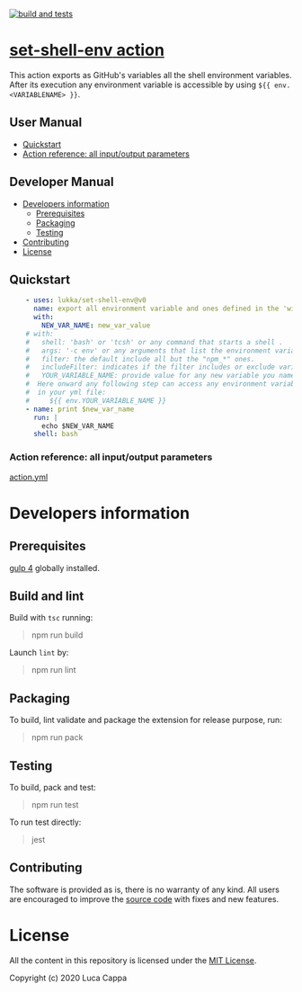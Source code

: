 [![build and tests](https://github.com/lukka/set-shell-env/workflows/build-test/badge.svg)](https://github.com/lukka/set-shell-env)

# [**set-shell-env** action ](https://github.com/marketplace/actions/run-cmake)

This action exports as GitHub's variables all the shell environment variables. After its execution any environment variable is accessible by using `${{ env.<VARIABLENAME> }}`.

 ## User Manual
 * [Quickstart](#quickstart)
 * [Action reference: all input/output parameters](#reference)
 
 ## Developer Manual
 * [Developers information](#developers-information)
   * [Prerequisites](#prerequisites)
   * [Packaging](#packaging)
   * [Testing](#testing)
  * [Contributing](#contributing)
  * [License](#license)

## <a id='quickstart'>Quickstart</a>

```yaml
    - uses: lukka/set-shell-env@v0
      name: export all environment variable and ones defined in the 'with' section as well
      with:
        NEW_VAR_NAME: new_var_value
    # with:
    #   shell: 'bash' or 'tcsh' or any command that starts a shell .
    #   args: '-c env' or any arguments that list the environment variables as NAME=VALUE pairs.
    #   filter: the default include all but the "npm_*" ones.
    #   includeFilter: indicates if the filter includes or exclude variables.
    #   YOUR_VARIABLE_NAME: provide value for any new variable you name. Note the name will always be converted to be all uppercase.
    #  Here onward any following step can access any environment variable using:
    #  in your yml file:
    #     ${{ env.YOUR_VARIABLE_NAME }}
    - name: print $new_var_name
      run: |
        echo $NEW_VAR_NAME
      shell: bash
```

### <a id='reference'>Action reference: all input/output parameters</a>

[action.yml](https://github.com/lukka/set-shell-env/blob/v0/action.yml)

# Developers information

## Prerequisites
[gulp 4](https://www.npmjs.com/package/gulp4) globally installed.

## Build and lint
Build with `tsc` running:

 > npm run build

Launch `lint` by:

 > npm run lint

## Packaging
To build, lint validate and package the extension for release purpose, run:

  > npm run pack

## Testing

To build, pack and test:
 
 > npm run test

 To run test directly:
 
 > jest

## <a id='contributing'>Contributing</a>

The software is provided as is, there is no warranty of any kind. All users are encouraged to improve the [source code](https://github.com/lukka/set-shell-env) with fixes and new features.

# License
All the content in this repository is licensed under the [MIT License](LICENSE.txt).

Copyright (c) 2020 Luca Cappa
